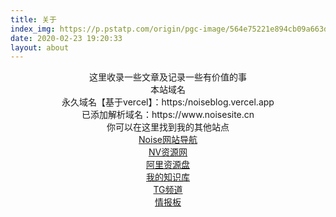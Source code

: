 ```yaml
---
title: 关于
index_img: https://p.pstatp.com/origin/pgc-image/564e75221e894cb09a663d88c31b257f
date: 2020-02-23 19:20:33
layout: about
---
```


<center>这里收录一些文章及记录一些有价值的事</center>



<center>本站域名</center>



<center>永久域名【基于vercel】：https:/noiseblog.vercel.app</center>

<center>已添加解析域名：https://www.noisesite.cn</center>



<center>你可以在这里找到我的其他站点</center>

<center> <a href="https://noisedh.cn/" target="_blank" class="btn btn-secondary col-lg-4">Noise网站导航</a></center>

<center> <a href="https://noisevip.cn/" target="_blank" class="btn btn-secondary col-lg-4">NV资源网</a></center>

<center>  <a href="https://noisefx.cn/" target="_blank" class="btn btn-secondary col-lg-4"> 阿里资源盘</a></center>

<center> <a href="https://ppnoise.notion.site/NOISE-243b8193062f4bf0b23990e19e6f946d/" target="_blank" class="btn btn-secondary col-lg-4">我的知识库</a></center>

<center> <a href="https://t.me/quanshoulu/" target="_blank" class="btn btn-secondary col-lg-4">TG频道</a></center>

<center> <a href="https://qingbaoban.cn" target="_blank" class="btn btn-secondary col-lg-4">情报板</a></center>

